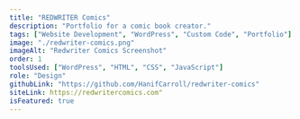 ```yaml
---
title: "REDWRITER Comics"
description: "Portfolio for a comic book creator."
tags: ["Website Development", "WordPress", "Custom Code", "Portfolio"]
image: "./redwriter-comics.png"
imageAlt: "Redwriter Comics Screenshot"
order: 1
toolsUsed: ["WordPress", "HTML", "CSS", "JavaScript"]
role: "Design"
githubLink: "https://github.com/HanifCarroll/redwriter-comics"
siteLink: https://redwritercomics.com"
isFeatured: true
---
```

